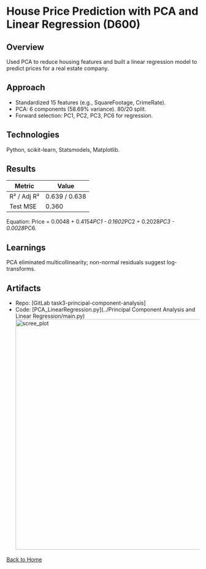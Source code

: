 # House Price Prediction with PCA and Linear Regression (D600)

## Overview
Used PCA to reduce housing features and built a linear regression model to predict prices for a real estate company.

## Approach
- Standardized 15 features (e.g., SquareFootage, CrimeRate).
- PCA: 6 components (58.69% variance). 80/20 split.
- Forward selection: PC1, PC2, PC3, PC6 for regression.

## Technologies
Python, scikit-learn, Statsmodels, Matplotlib.

## Results
| Metric          | Value          |
|-----------------|----------------|
| R² / Adj R²     | 0.639 / 0.638  |
| Test MSE        | 0.360          |

Equation: Price = 0.0048 + 0.4154*PC1 - 0.1602*PC2 + 0.2028*PC3 - 0.0028*PC6.

## Learnings
PCA eliminated multicollinearity; non-normal residuals suggest log-transforms.

## Artifacts
- Repo: [GitLab task3-principal-component-analysis]
- Code: [PCA_LinearRegression.py](../Principal Component Analysis and Linear Regression/main.py)
   <img width="1000" height="600" alt="scree_plot" src="https://github.com/user-attachments/assets/35181bed-26d9-483c-9e85-a9405614b2b5" />


[Back to Home](/)
